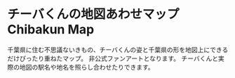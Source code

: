 # チーバくんの地図あわせマップ Chibakun Map

千葉県に住む不思議ないきもの、チーバくんの姿と千葉県の形を地図上にできるだけぴったり重ねたマップ。
非公式ファンアートとなります。
チーバくんと実際の地図の駅名や地名を照らし合わせたりできます。